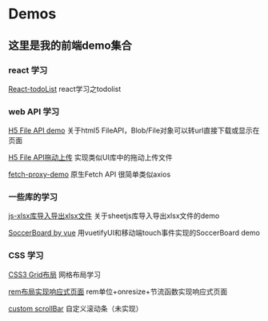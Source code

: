 # Demos
## 这里是我的前端demo集合
### react 学习
[React-todoList](https://liuyuan0071.github.io/Demos/notePadDemo_byReact/1110_notepad.html) react学习之todolist

### web API 学习

[H5 File API demo](https://liuyuan0071.github.io/Demos/fileAPI/fileAPI.html) 关于html5 FileAPI，Blob/File对象可以转url直接下载或显示在页面

[H5 File API拖动上传](https://liuyuan0071.github.io/Demos/fileAPI/file.html) 实现类似UI库中的拖动上传文件

[fetch-proxy-demo](https://liuyuan0071.github.io/Demos/fetch_proxy_demo/1115_fetch.html) 原生Fetch API 很简单类似axios
              
### 一些库的学习

[js-xlsx库导入导出xlsx文件](https://liuyuan0071.github.io/Demos/xlsx.html) 关于sheetjs库导入导出xlsx文件的demo

[SoccerBoard by vue](https://liuyuan0071.github.io/Demos/Soccerboard/index.html) 用vuetifyUI和移动端touch事件实现的SoccerBoard demo     

### CSS 学习

[CSS3 Grid布局](https://liuyuan0071.github.io/Demos/grid-layout.html) 网格布局学习

[rem布局实现响应式页面](https://liuyuan0071.github.io/Demos/rem-layout.html) rem单位+onresize+节流函数实现响应式页面

[custom scrollBar](https://liuyuan0071.github.io/Demos/CustomScrollbar/CustomScrollbar.html) 自定义滚动条（未实现）
